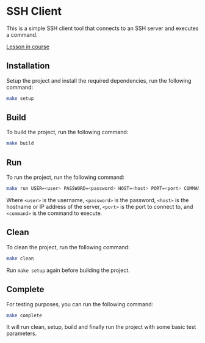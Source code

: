 # SSH Client

This is a simple SSH client tool that connects to an SSH server and executes a command.

[Lesson in course](https://codedeviate.github.io/aicollection/go-tools-ssh-client.html)

## Installation

Setup the project and install the required dependencies, run the following command:

```bash
make setup
```

## Build

To build the project, run the following command:

```bash
make build
```

## Run

To run the project, run the following command:

```bash
make run USER=<user> PASSWORD=<password> HOST=<host> PORT=<port> COMMAND=<command>
```

Where `<user>` is the username, `<password>` is the password, `<host>` is the hostname or IP address of the server, `<port>` is the port to connect to, and `<command>` is the command to execute.

## Clean

To clean the project, run the following command:

```bash
make clean
```

Run `make setup` again before building the project.

## Complete

For testing purposes, you can run the following command:

```bash
make complete
```

It will run clean, setup, build and finally run the project with some basic test parameters.
